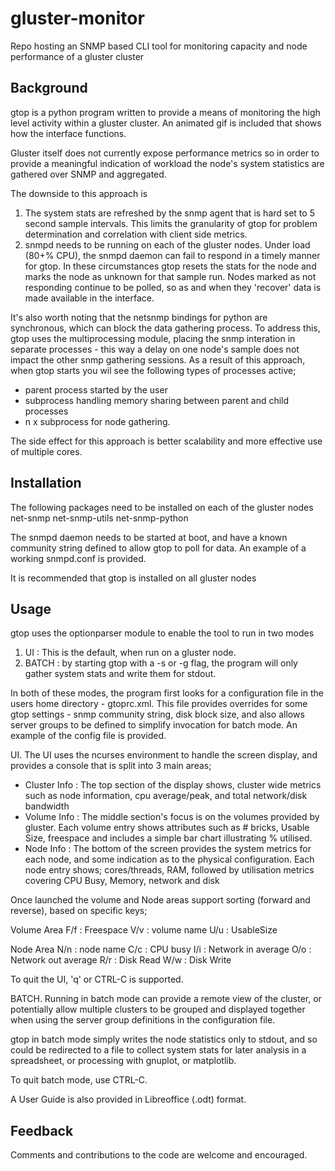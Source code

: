 gluster-monitor
===============

Repo hosting an SNMP based CLI tool for monitoring capacity and node performance of a gluster cluster

Background
----------
gtop is a python program written to provide a means of monitoring the high level activity 
within a gluster cluster. An animated gif is included that shows how the interface functions.

Gluster itself does not currently expose performance metrics so in order to provide a meaningful 
indication of workload the node's system statistics are gathered over SNMP and aggregated.

The downside to this approach is 
1. The system stats are refreshed by the snmp agent that is hard set to 5 second
   sample intervals. This limits the granularity of gtop for problem determination and
   correlation with client side metrics.
2. snmpd needs to be running on each of the gluster nodes. Under load (80+% CPU), 
   the snmpd daemon can fail to respond in a timely manner for gtop. In these circumstances
   gtop resets the stats for the node and marks the node as unknown for that sample run. Nodes 
   marked as not responding continue to be polled, so as and when they 'recover' data is 
   made available in the interface.
   
It's also worth noting that the netsnmp bindings for python are synchronous, which can block
the data gathering process. To address this, gtop uses the multiprocessing module, placing the snmp interation
in separate processes - this way a delay on one node's sample does not impact the other snmp gathering
sessions. As a result of this approach, when gtop starts you wil see the following types of processes active;
- parent process started by the user
- subprocess handling memory sharing between parent and child processes
- n x subprocess for node gathering. 

The side effect for this approach is better scalability and more effective use of multiple cores.


Installation
------------
The following packages need to be installed on each of the gluster nodes
net-snmp
net-snmp-utils
net-snmp-python

The snmpd daemon needs to be started at boot, and have a known community string defined 
to allow gtop to poll for data. An example of a working snmpd.conf is provided.

It is recommended that gtop is installed on all gluster nodes

Usage
-----
gtop uses the optionparser module to enable the tool to run in two modes
1. UI    : This is the default, when run on a gluster node.
2. BATCH : by starting gtop with a -s or -g flag, the program will only gather 
           system stats and write them for stdout. 

In both of these modes, the program first looks for a configuration file in the users
home directory - gtoprc.xml. This file provides overrides for some gtop settings - 
snmp community string, disk block size, and also allows server groups to be defined 
to simplify invocation for batch mode. An example of the config file is provided.

UI.
The UI uses the ncurses environment to handle the screen display, and provides a console 
that is split into 3 main areas;

- Cluster Info : The top section of the display shows, cluster wide metrics such as
                 node information, cpu average/peak, and total network/disk bandwidth
- Volume Info  : The middle section's focus is on the volumes provided by gluster. Each
                 volume entry shows attributes such as # bricks, Usable Size, freespace
                 and includes a simple bar chart illustrating % utilised.
- Node Info    : The bottom of the screen provides the system metrics for each node, and some
                 indication as to the physical configuration. 
                 Each node entry shows; cores/threads, RAM, followed by utilisation metrics covering
                 CPU Busy, Memory, network and disk

Once launched the volume and Node areas support sorting (forward and reverse), based on specific keys;

Volume Area
F/f : Freespace
V/v : volume name
U/u : UsableSize

Node Area
N/n : node name
C/c : CPU busy
I/i : Network in average
O/o : Network out average
R/r : Disk Read 
W/w : Disk Write

To quit the UI, 'q' or CTRL-C is supported.

BATCH.
Running in batch mode can provide a remote view of the cluster, or potentially allow multiple clusters
to be grouped and displayed together when using the server group definitions in the configuration file.

gtop in batch mode simply writes the node statistics only to stdout, and so could be redirected to a file
to collect system stats for later analysis in a spreadsheet, or processing with gnuplot, or matplotlib.

To quit batch mode, use CTRL-C.

A User Guide is also provided in Libreoffice (.odt) format.

Feedback
--------
Comments and contributions to the code are welcome and encouraged. 

